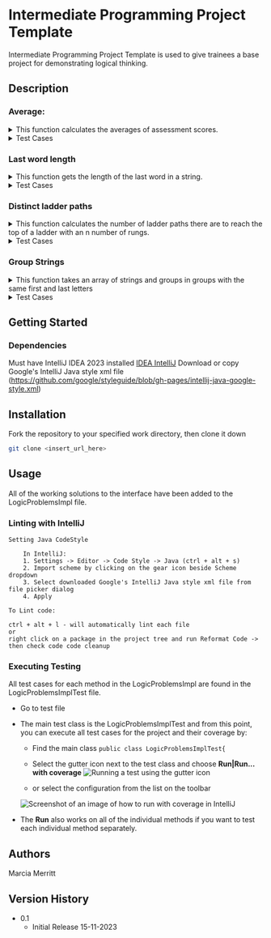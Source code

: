 # Intermediate Programming Project Template

Intermediate Programming Project Template is used to give trainees a base project for demonstrating logical thinking. 

## Description

### Average: 

<details>
<summary>This function calculates the averages of assessment scores.</summary>

 Input: Array of Integers that must all be positive. The array can be a single number or empty, but it can not have a negative integer.
Output: An average of the scores that is a double with precision to 2 decimal places. For an empty array, 0.00 will be returned.

If any number within the input array is negative, an exception is thrown with a message of "scores must be positive".
</details>
<details>
<summary>Test Cases</summary>

1. An Array with all positive integers
2. An Array with one positive integer
3. An Array with one positive integer of Zero
4. An Empty Array
5. An Array that has positive integers and a Negative Integer
</details>

### Last word length

<details>
<summary>This function gets the length of the last word in a string.</summary>

 Input: String with whitespace allowed but not an empty string
Output: The length (int) of the last word in the string. If the string is only whitespace, 0 is returned.

If the input string is empty, then an exception is thrown with a message of "input must not be an empty string".
</details>
<details>
<summary>Test Cases</summary>

1. A regular string with multiple words
2. A string with one letter and spaces after the letter
3. A string with only whitespace
4. An Empty string
</details>

### Distinct ladder paths
<details>
<summary>This function calculates the number of ladder paths there are to reach the top of a ladder with an n number of rungs.</summary>
 
When climbing the ladder, you have the choice of climbing either 1 or 2 rungs with each step.
e.g. (3) → 3:
1. 1 step + 1 step + 1 step
2. 1 step + 2 steps
3. 2 steps + 1 step

 Input: An int number of rungs. Must be a positive number and can be zero.
Output: A BigDecimal number to represent the number of distinct ladder paths found. If n=0 rungs, then 0 is returned. If n=100 rungs, then 573147844013817084101 is returned.

If the input is a negative integer, then an exception is thrown with a message of "ladders can't have negative rungs".
</details>
<details>
<summary>Test Cases</summary>

1. Positive integer of n = 3 rungs
2. Positive integer of n = 100 rungs
3. Integer of n = 0 rungs
4. Negative Integer of n = -1
</details>

### Group Strings
<details>
<summary>This function takes an array of strings and groups in groups with the same first and last letters</summary>

 Input: An array of strings that can be an empty array but cannot have an empty string.
Output: A list of list of strings grouped with the same first and last chars in the string. An input of empty list returns an empty list.

If the array has an empty string, then an exception is thrown with a message of "strings must not be empty".
</details>
<details>
<summary>Test Cases</summary>

1. An array of strings with just one word
2. An array of strings with two different words that should be in separate lists
3. An array of strings with multiple words that should make 2 groups
4. An array of strings that has a lot of words and multiple lists and groups returned
5. An empty array
6. An array with just an empty string
7. An array with words but has an empty string 
</details>


## Getting Started

### Dependencies

Must have IntelliJ IDEA 2023 installed [IDEA IntelliJ](https://www.jetbrains.com/idea/download)
Download or copy Google's IntelliJ Java style xml file (https://github.com/google/styleguide/blob/gh-pages/intellij-java-google-style.xml)


## Installation

Fork the repository to your specified work directory, then clone it down

```bash
git clone <insert_url_here>
```

## Usage

All of the working solutions to the interface have been added to the LogicProblemsImpl file. 

### Linting with IntelliJ
```
Setting Java CodeStyle

	In IntelliJ: 
	1. Settings -> Editor -> Code Style -> Java (ctrl + alt + s)
	2. Import scheme by clicking on the gear icon beside Scheme dropdown
	3. Select downloaded Google's IntelliJ Java style xml file from file picker dialog
	4. Apply
```
```
To Lint code:

ctrl + alt + l - will automatically lint each file
or
right click on a package in the project tree and run Reformat Code -> then check code code cleanup
```

### Executing Testing

All test cases for each method in the LogicProblemsImpl are found in the LogicProblemsImplTest file.
* Go to test file
* The main test class is the LogicProblemsImplTest and from this point, you can execute all test cases for the project and their coverage by:
	* Find the main class ```public class LogicProblemsImplTest{ ```

	* Select the gutter icon next to the test class and choose **Run|Run... with coverage** 
	![Running a test using the gutter icon](https://resources.jetbrains.com/help/img/idea/2023.2/run-test.png)
	
	* or select the configuration from the list on the toolbar
	
	![Screenshot of an image of how to run with coverage in IntelliJ](https://resources.jetbrains.com/help/img/idea/2023.2/run-with-coverage.png)

* The **Run** also works on all of the individual methods if you want to test each individual method separately.

## Authors

Marcia Merritt

## Version History

* 0.1
    * Initial Release 15-11-2023


